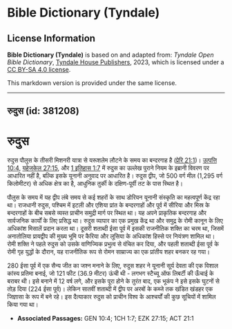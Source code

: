 # Bible Dictionary (Tyndale)

## License Information

**Bible Dictionary (Tyndale)** is based on and adapted from: _Tyndale Open Bible Dictionary_, [Tyndale House Publishers](https://tyndaleopenresources.com/), 2023, which is licensed under a [CC BY-SA 4.0 license](https://creativecommons.org/licenses/by-sa/4.0/legalcode.en).

This markdown version is provided under the same license.



--------------------------------

## रुदुस (id: 381208)

रुदुस
=====

रुदुस पौलुस के तीसरी मिशनरी यात्रा से यरूशलेम लौटने के समय का बन्दरगाह है ([प्रेरि 21:1](https://ref.ly/Acts21:1))। [उत्पत्ति 10:4](https://ref.ly/Gen10:4), [यहेजकेल 27:15](https://ref.ly/Ezek27:15), और [1 इतिहास 1:7](https://ref.ly/1Chr1:7) में रुदुस का उल्लेख पुराने नियम के इब्रानी विवरण पर आधारित नहीं है, बल्कि इसके यूनानी अनुवाद पर आधारित है। रुदुस द्वीप, जो 500 वर्ग मील (1,295 वर्ग किलोमीटर) से अधिक क्षेत्र का है, आधुनिक तुर्की के दक्षिण\-पूर्वी तट के पास स्थित है।

पौलुस के समय में यह द्वीप लंबे समय से कई शहरों के साथ डोरियन यूनानी संस्कृति का महत्वपूर्ण केंद्र रहा था। राजधानी रुदुस, पश्चिम में इटली और एशिया प्रांत के बन्दरगाहों और पूर्व में सीरिया और मिस्र के बन्दरगाहों के बीच सबसे व्यस्त प्राचीन समुद्री मार्ग पर स्थित था। यह अपने प्राकृतिक बन्दरगाह और सार्वजनिक कार्यों के लिए प्रसिद्ध था। रुदुस व्यापार का एक प्रमुख केंद्र था और समुद्र के रोमी कानून के लिए अधिकांश मिसालें प्रदान करता था। दूसरी शताब्दी ईसा पूर्व में इसकी राजनीतिक शक्ति का चरम था, जिसमें अनातोलिया प्रायद्वीप की मुख्य भूमि पर कैरिया और लूसिया के अधिकांश हिस्से पर नियंत्रण शामिल था। रोमी शक्ति ने पहले रुदुस को उसके वाणिज्यिक प्रभुत्व से वंचित कर दिया, और पहली शताब्दी ईसा पूर्व के रोमी गृह युद्धों के दौरान, यह राजनीतिक रूप से रोमन साम्राज्य का एक प्रांतीय शहर बनकर रह गया।

280 ईसा पूर्व में एक सैन्य जीत का जश्न मनाने के लिए, रुदुस शहर ने यूनानी सूर्य देवता की एक विशाल कांस्य प्रतिमा बनाई, जो 121 फीट (36\.9 मीटर) ऊंची थी \- लगभग स्टैच्यू ऑफ लिबर्टी की ऊँचाई के बराबर थी। इसे बनाने में 12 वर्ष लगे, और इसके पूरा होने के तुरंत बाद, एक भूकंप ने इसे इसके घुटनों से तोड़ दिया (224 ईसा पूर्व)। लेकिन सातवीं शताब्दी में द्वीप पर अरबों के कब्जे तक खंडित खंडहर एक जिज्ञासा के रूप में बने रहे। इस दैत्याकार रुदुस को प्राचीन विश्व के आश्चर्यों की कुछ सूचियों में शामिल किया गया था।

* **Associated Passages:** GEN 10:4; 1CH 1:7; EZK 27:15; ACT 21:1

